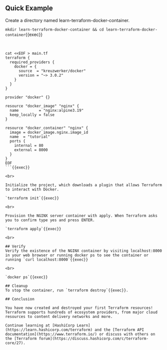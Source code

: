 ## Quick Example

Create a directory named learn-terraform-docker-container.

`mkdir learn-terraform-docker-container && cd learn-terraform-docker-container`{{exec}}

<br>

```
cat <<EOF > main.tf
terraform {
  required_providers {
    docker = {
      source  = "kreuzwerker/docker"
      version = "~> 3.0.2"
    }
  }
}

provider "docker" {}

resource "docker_image" "nginx" {
  name         = "nginx:alpine3.19"
  keep_locally = false
}

resource "docker_container" "nginx" {
  image = docker_image.nginx.image_id
  name  = "tutorial"
  ports {
    internal = 80
    external = 8000
  }
}
EOF
```{{exec}}

<br>

Initialize the project, which downloads a plugin that allows Terraform to interact with Docker.  

`terraform init`{{exec}}

<br>

Provision the NGINX server container with apply. When Terraform asks you to confirm type yes and press ENTER.  

`terraform apply`{{exec}}

<br>

## Verify
Verify the existence of the NGINX container by visiting localhost:8000 in your web browser or running docker ps to see the container or running `curl localhost:8000`{{exec}}

<br>

`docker ps`{{exec}}

## Cleanup
To stop the container, run `terraform destroy`{{exec}}.

## Conclusion

You have now created and destroyed your first Terraform resources! Terraform supports hundreds of ecosystem providers, from major cloud resources to content delivery networks and more.

Continue learning at [HashiCorp Learn](https://learn.hashicorp.com/terraform) and the [Terraform API documentation](https://www.terraform.io/) or discuss with others on the [Terraform forum](https://discuss.hashicorp.com/c/terraform-core/27).
